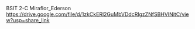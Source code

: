 BSIT 2-C
Miraflor_Ederson
https://drive.google.com/file/d/1zkCkERl2GuMbVDdcRlgzZNfSBHVINitC/view?usp=share_link


